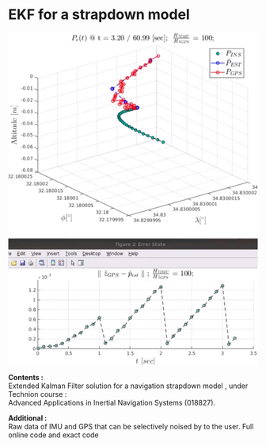 # EKF for a strapdown model

![alt text](https://github.com/Daniboy370/Autonomous-Systems/blob/master/Advanced%20Applications%20in%20Inertial%20Systems/Course/EKF_imu.png)

**Contents :** \
Extended Kalman Filter solution for a navigation strapdown model ,
under Technion course : \
Advanced Applications in Inertial Navigation Systems (018827).


**Additional :** \
Raw data of IMU and GPS that can be selectively noised by to the user.
Full online code and exact code

